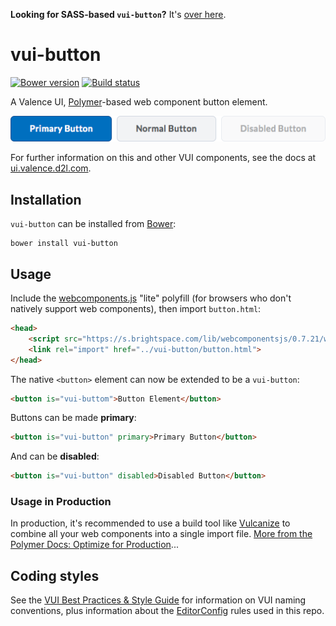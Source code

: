 **Looking for SASS-based `vui-button`?** It's [over here](/tree/sass).

# vui-button
[![Bower version][bower-image]][bower-url]
[![Build status][ci-image]][ci-url]

A Valence UI, [Polymer](https://www.polymer-project.org/1.0/)-based web component button element.

![screenshot of button component](/screenshot.png?raw=true)

For further information on this and other VUI components, see the docs at [ui.valence.d2l.com](http://ui.valence.d2l.com/).

## Installation

`vui-button` can be installed from [Bower][bower-url]:
```shell
bower install vui-button
```

## Usage

Include the [webcomponents.js](http://webcomponents.org/polyfills/) "lite" polyfill (for browsers who don't natively support web components), then import `button.html`:

```html
<head>
	<script src="https://s.brightspace.com/lib/webcomponentsjs/0.7.21/webcomponents-lite.min.js"></script>
	<link rel="import" href="../vui-button/button.html">
</head>
```

The native `<button>` element can now be extended to be a `vui-button`:

```html
<button is="vui-buttom">Button Element</button>
```

Buttons can be made **primary**:

```html
<button is="vui-button" primary>Primary Button</button>
```

And can be **disabled**:

```html
<button is="vui-button" disabled>Disabled Button</button>
```

### Usage in Production

In production, it's recommended to use a build tool like [Vulcanize](https://github.com/Polymer/vulcanize) to combine all your web components into a single import file. [More from the Polymer Docs: Optimize for Production](https://www.polymer-project.org/1.0/tools/optimize-for-production.html)...

## Coding styles

See the [VUI Best Practices & Style Guide](https://github.com/Brightspace/valence-ui-docs/wiki/Best-Practices-&-Style-Guide) for information on VUI naming conventions, plus information about the [EditorConfig](http://editorconfig.org) rules used in this repo.

[bower-url]: http://bower.io/search/?q=vui-button
[bower-image]: https://img.shields.io/bower/v/vui-button.svg
[ci-url]: https://travis-ci.org/Brightspace/valence-ui-button
[ci-image]: https://travis-ci.org/Brightspace/valence-ui-button.svg?branch=master
[dependencies-url]: https://david-dm.org/brightspace/valence-ui-button
[dependencies-image]: https://img.shields.io/david/Brightspace/valence-ui-button.svg
